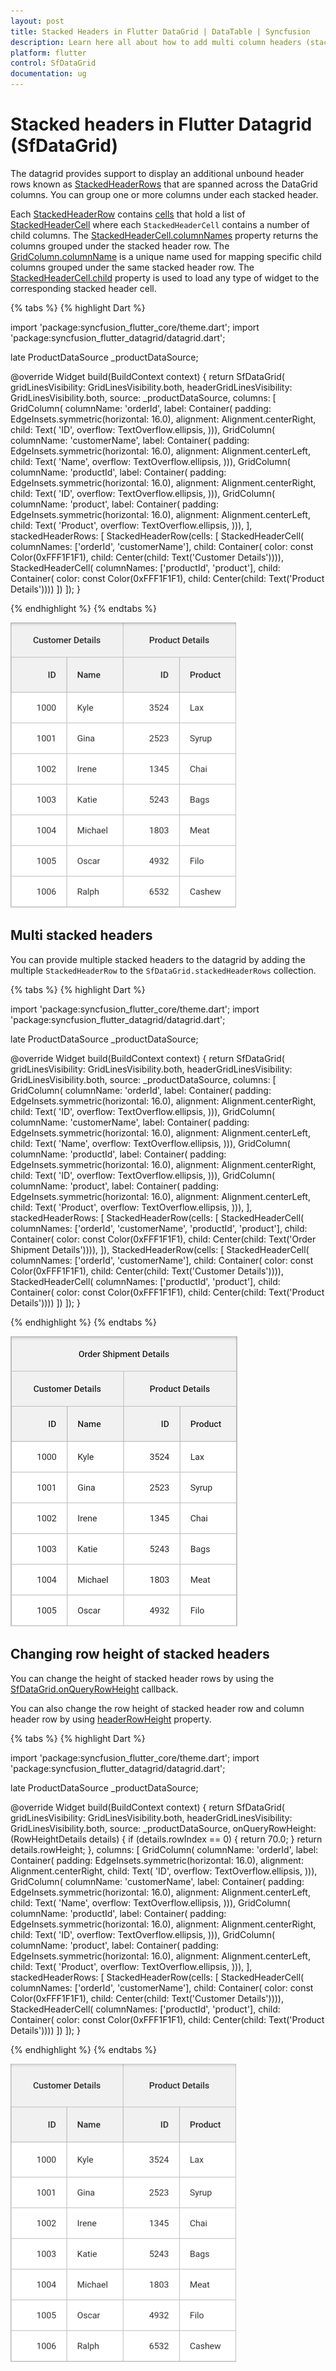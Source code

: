 ```yaml
---
layout: post
title: Stacked Headers in Flutter DataGrid | DataTable | Syncfusion
description: Learn here all about how to add multi column headers (stacked headers) in Syncfusion Flutter DataGrid (SfDataGrid) widget and more.
platform: flutter
control: SfDataGrid
documentation: ug
---
```


# Stacked headers in Flutter Datagrid (SfDataGrid)

The datagrid provides support to display an additional unbound header rows known as [StackedHeaderRows](https://pub.dev/documentation/syncfusion_flutter_datagrid/latest/datagrid/SfDataGrid/stackedHeaderRows.html) that are spanned across the DataGrid columns. You can group one or more columns under each stacked header.

Each [StackedHeaderRow](https://pub.dev/documentation/syncfusion_flutter_datagrid/latest/datagrid/StackedHeaderRow-class.html) contains [cells](https://pub.dev/documentation/syncfusion_flutter_datagrid/latest/datagrid/StackedHeaderRow/cells.html) that hold a list of [StackedHeaderCell](https://pub.dev/documentation/syncfusion_flutter_datagrid/latest/datagrid/StackedHeaderCell-class.html) where each `StackedHeaderCell` contains a number of child columns. The [StackedHeaderCell.columnNames](https://pub.dev/documentation/syncfusion_flutter_datagrid/latest/datagrid/StackedHeaderCell/columnNames.html) property returns the columns grouped under the stacked header row. The [GridColumn.columnName]() is a unique name used for mapping specific child columns grouped under the same stacked header row. The [StackedHeaderCell.child](https://pub.dev/documentation/syncfusion_flutter_datagrid/latest/datagrid/StackedHeaderCell/child.html) property is used to load any type of widget to the corresponding stacked header cell.

{% tabs %}
{% highlight Dart %} 

import 'package:syncfusion_flutter_core/theme.dart';
import 'package:syncfusion_flutter_datagrid/datagrid.dart';

late ProductDataSource _productDataSource;

@override
Widget build(BuildContext context) {
  return SfDataGrid(
      gridLinesVisibility: GridLinesVisibility.both,
      headerGridLinesVisibility: GridLinesVisibility.both,
      source: _productDataSource,
      columns: <GridColumn>[
        GridColumn(
            columnName: 'orderId',
            label: Container(
                padding: EdgeInsets.symmetric(horizontal: 16.0),
                alignment: Alignment.centerRight,
                child: Text(
                  'ID',
                  overflow: TextOverflow.ellipsis,
                ))),
        GridColumn(
            columnName: 'customerName',
            label: Container(
                padding: EdgeInsets.symmetric(horizontal: 16.0),
                alignment: Alignment.centerLeft,
                child: Text(
                  'Name',
                  overflow: TextOverflow.ellipsis,
                ))),
        GridColumn(
            columnName: 'productId',
            label: Container(
                padding: EdgeInsets.symmetric(horizontal: 16.0),
                alignment: Alignment.centerRight,
                child: Text(
                  'ID',
                  overflow: TextOverflow.ellipsis,
                ))),
        GridColumn(
            columnName: 'product',
            label: Container(
                padding: EdgeInsets.symmetric(horizontal: 16.0),
                alignment: Alignment.centerLeft,
                child: Text(
                  'Product',
                  overflow: TextOverflow.ellipsis,
                ))),
      ],
      stackedHeaderRows: <StackedHeaderRow>[
        StackedHeaderRow(cells: [
          StackedHeaderCell(
              columnNames: ['orderId', 'customerName'],
              child: Container(
                  color: const Color(0xFFF1F1F1),
                  child: Center(child: Text('Customer Details')))),
          StackedHeaderCell(
              columnNames: ['productId', 'product'],
              child: Container(
                  color: const Color(0xFFF1F1F1),
                  child: Center(child: Text('Product Details'))))
        ])
      ]);
}

{% endhighlight %}
{% endtabs %}

![flutter datagrid shows stacked headers](images/stacked-headers/flutter-stacked-headers.png)

## Multi stacked headers

You can provide multiple stacked headers to the datagrid by adding the multiple `StackedHeaderRow` to the `SfDataGrid.stackedHeaderRows` collection.

{% tabs %}
{% highlight Dart %} 

import 'package:syncfusion_flutter_core/theme.dart';
import 'package:syncfusion_flutter_datagrid/datagrid.dart';

late ProductDataSource _productDataSource;

@override
Widget build(BuildContext context) {
  return SfDataGrid(
      gridLinesVisibility: GridLinesVisibility.both,
      headerGridLinesVisibility: GridLinesVisibility.both,
      source: _productDataSource,
      columns: <GridColumn>[
        GridColumn(
            columnName: 'orderId',
            label: Container(
                padding: EdgeInsets.symmetric(horizontal: 16.0),
                alignment: Alignment.centerRight,
                child: Text(
                  'ID',
                  overflow: TextOverflow.ellipsis,
                ))),
        GridColumn(
            columnName: 'customerName',
            label: Container(
                padding: EdgeInsets.symmetric(horizontal: 16.0),
                alignment: Alignment.centerLeft,
                child: Text(
                  'Name',
                  overflow: TextOverflow.ellipsis,
                ))),
        GridColumn(
            columnName: 'productId',
            label: Container(
                padding: EdgeInsets.symmetric(horizontal: 16.0),
                alignment: Alignment.centerRight,
                child: Text(
                  'ID',
                  overflow: TextOverflow.ellipsis,
                ))),
        GridColumn(
            columnName: 'product',
            label: Container(
                padding: EdgeInsets.symmetric(horizontal: 16.0),
                alignment: Alignment.centerLeft,
                child: Text(
                  'Product',
                  overflow: TextOverflow.ellipsis,
                ))),
      ],
      stackedHeaderRows: <StackedHeaderRow>[
        StackedHeaderRow(cells: [
          StackedHeaderCell(
              columnNames: ['orderId', 'customerName', 'productId', 'product'],
              child: Container(
                  color: const Color(0xFFF1F1F1),
                  child: Center(child: Text('Order Shipment Details')))),
        ]),
        StackedHeaderRow(cells: [
          StackedHeaderCell(
              columnNames: ['orderId', 'customerName'],
              child: Container(
                  color: const Color(0xFFF1F1F1),
                  child: Center(child: Text('Customer Details')))),
          StackedHeaderCell(
              columnNames: ['productId', 'product'],
              child: Container(
                  color: const Color(0xFFF1F1F1),
                  child: Center(child: Text('Product Details'))))
        ])
      ]);
}

{% endhighlight %}
{% endtabs %}

![flutter datagrid shows multi stacked headers](images/stacked-headers/flutter-multi-stacked-headers.png)

## Changing row height of stacked headers

You can change the height of stacked header rows by using the [SfDataGrid.onQueryRowHeight](https://pub.dev/documentation/syncfusion_flutter_datagrid/latest/datagrid/SfDataGrid/onQueryRowHeight.html) callback.

You can also change the row height of stacked header row and column header row by using [headerRowHeight](https://pub.dev/documentation/syncfusion_flutter_datagrid/latest/datagrid/SfDataGrid/headerRowHeight.html) property.

{% tabs %}
{% highlight Dart %} 

import 'package:syncfusion_flutter_core/theme.dart';
import 'package:syncfusion_flutter_datagrid/datagrid.dart';

late ProductDataSource _productDataSource;

@override
Widget build(BuildContext context) {
  return SfDataGrid(
      gridLinesVisibility: GridLinesVisibility.both,
      headerGridLinesVisibility: GridLinesVisibility.both,
      source: _productDataSource,
      onQueryRowHeight: (RowHeightDetails details) {
        if (details.rowIndex == 0) {
          return 70.0;
        }
        return details.rowHeight;
      },
      columns: <GridColumn>[
        GridColumn(
            columnName: 'orderId',
            label: Container(
                padding: EdgeInsets.symmetric(horizontal: 16.0),
                alignment: Alignment.centerRight,
                child: Text(
                  'ID',
                  overflow: TextOverflow.ellipsis,
                ))),
        GridColumn(
            columnName: 'customerName',
            label: Container(
                padding: EdgeInsets.symmetric(horizontal: 16.0),
                alignment: Alignment.centerLeft,
                child: Text(
                  'Name',
                  overflow: TextOverflow.ellipsis,
                ))),
        GridColumn(
            columnName: 'productId',
            label: Container(
                padding: EdgeInsets.symmetric(horizontal: 16.0),
                alignment: Alignment.centerRight,
                child: Text(
                  'ID',
                  overflow: TextOverflow.ellipsis,
                ))),
        GridColumn(
            columnName: 'product',
            label: Container(
                padding: EdgeInsets.symmetric(horizontal: 16.0),
                alignment: Alignment.centerLeft,
                child: Text(
                  'Product',
                  overflow: TextOverflow.ellipsis,
                ))),
      ],
      stackedHeaderRows: <StackedHeaderRow>[
        StackedHeaderRow(cells: [
          StackedHeaderCell(
              columnNames: ['orderId', 'customerName'],
              child: Container(
                  color: const Color(0xFFF1F1F1),
                  child: Center(child: Text('Customer Details')))),
          StackedHeaderCell(
              columnNames: ['productId', 'product'],
              child: Container(
                  color: const Color(0xFFF1F1F1),
                  child: Center(child: Text('Product Details'))))
        ])
      ]);
}

{% endhighlight %}
{% endtabs %}

![flutter datagrid shows customization of stacked header row heights](images/stacked-headers/flutter-stacked-header-row-height.png)